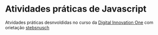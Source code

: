 # Atividades práticas de Javascript
Atvidades práticas desnvoldidas no curso da [Digital Innovation One](https://digitalinnovation.one/) com orietação [stebsnusch](https://github.com/stebsnusch)
